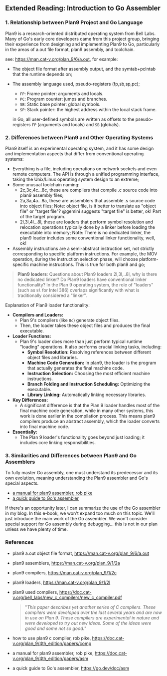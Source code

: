## Extended Reading: Introduction to Go Assembler

### 1. Relationship between Plan9 Project and Go Language

Plan9 is a research-oriented distributed operating system from Bell Labs. Many of Go's early core developers came from this project group, bringing their experience from designing and implementing Plan9 to Go, particularly in the areas of a.out file format, plan9 assembly, and toolchain.

see: https://man.cat-v.org/plan_9/6/a.out, for example:

- The object file format after assembly output, and the symtab+pclntab that the runtime depends on;
- The assembly language used, pseudo-registers (fp,sb,sp,pc);

  - `FP`: Frame pointer: arguments and locals.
  - `PC`: Program counter: jumps and branches.
  - `SB`: Static base pointer: global symbols.
  - `SP`: Stack pointer: the highest address within the local stack frame.

  in Go, all user-defined symbols are written as offsets to the pseudo-registers `FP` (arguments and locals) and `SB` (globals).

### 2. Differences between Plan9 and Other Operating Systems

Plan9 itself is an experimental operating system, and it has some design and implementation aspects that differ from conventional operating systems:

- Everything is a file, including operations on network sockets and even remote computers. The API is through a unified programming interface, taking the Unix/Linux operating system design to an extreme;
- Some unusual toolchain naming:
  - 2c,3c,4c...8c, these are compilers that compile .c source code into plan9 assembly files;
  - 2a,3a,4a...8a, these are assemblers that assemble .s source code into object files;
    Note: object file, is it better to translate as "object file" or "target file"? @gemini suggests "target file" is better, ok! Part of the target program.
  - 2l,3l,4l...8l, these are loaders that perform symbol resolution and relocation operations typically done by a linker before loading the executable into memory;
    Note: There is no dedicated linker, the plan9 loader includes some conventional linker functionality, well, ok!
- Assembly instructions are a semi-abstract instruction set, not strictly corresponding to specific platform instructions. For example, the MOV operation, during the instruction selection phase, will choose platform-specific machine instructions. This is true for both plan9 and go;

> **Plan9 loaders**: Questions about Plan9 loaders 2l,3l,..8l, why is there no dedicated linker? Do Plan9 loaders have conventional linker functionality?
> In the Plan 9 operating system, the role of "loaders" (such as `8l` for Intel 386) overlaps significantly with what is traditionally considered a "linker".

Explanation of Plan9 loader functionality:

* **Compilers and Loaders:**
  * Plan 9's compilers (like `8c`) generate object files.
  * Then, the loader takes these object files and produces the final executable.
* **Loader Functions:**
  * Plan 9's loader does more than just perform typical runtime "loading" operations. It also performs crucial linking tasks, including:
    * **Symbol Resolution:** Resolving references between different object files and libraries.
    * **Machine Code Generation:** In plan9, the loader is the program that actually generates the final machine code.
    * **Instruction Selection:** Choosing the most efficient machine instructions.
    * **Branch Folding and Instruction Scheduling:** Optimizing the executable.
    * **Library Linking:** Automatically linking necessary libraries.
* **Key Differences:**
  * A significant difference is that the Plan 9 loader handles most of the final machine code generation, while in many other systems, this work is done earlier in the compilation process. This means plan9 compilers produce an abstract assembly, which the loader converts into final machine code.
* **Essentially:**
  * The Plan 9 loader's functionality goes beyond just loading; it includes core linking responsibilities.

### 3. Similarities and Differences between Plan9 and Go Assemblers

To fully master Go assembly, one must understand its predecessor and its own evolution, meaning understanding the Plan9 assembler and Go's special aspects.

- [a manual for plan9 assembler, rob pike](https://doc.cat-v.org/plan_9/4th_edition/papers/asm)
- [a quick guide to Go&#39;s assembler](https://go.dev/doc/asm)

If there's an opportunity later, I can summarize the use of the Go assembler in my blog. In this e-book, we won't expand too much on this topic. We'll just introduce the main work of the Go assembler. We won't consider special support for Go assembly during debugging... this is not in our plan unless we have plenty of time.

### References

- plan9 a.out object file format, https://man.cat-v.org/plan_9/6/a.out
- plan9 assemblers, https://man.cat-v.org/plan_9/1/2a
- plan9 compilers, https://man.cat-v.org/plan_9/1/2c
- plan9 loaders, https://man.cat-v.org/plan_9/1/2l
- plan9 used compilers, https://doc.cat-v.org/bell_labs/new_c_compilers/new_c_compiler.pdf

  > "*This paper describes yet another series of C compilers. These compilers were developed over the last several years and are now in use on Plan 9. These compilers are experimental in nature and were developed to try out new ideas. Some of the ideas were good and some not so good.*"
  >
- how to use plan9 c compiler, rob pike, https://doc.cat-v.org/plan_9/4th_edition/papers/comp
- a manual for plan9 assembler, rob pike, https://doc.cat-v.org/plan_9/4th_edition/papers/asm
- a quick guide to Go's assembler, https://go.dev/doc/asm
